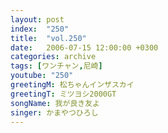 ```yaml
---
layout: post
index:  "250"
title:  "vol.250"
date:   2006-07-15 12:00:00 +0300
categories: archive
tags: [ワンチャン,尼崎]
youtube: "250"
greetingM: 松ちゃんインザスカイ
greetingT: ミツヨシ2000GT
songName: 我が良き友よ
singer: かまやつひろし
---
```

